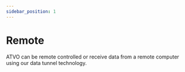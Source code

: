 ```yaml
---
sidebar_position: 1
---
```


# Remote

ATVO can be remote controlled or receive data from a remote computer using our data tunnel technology.
